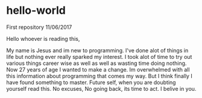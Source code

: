 # hello-world
First repository 
11/06/2017

<p>Hello whoever is reading this,

  My name is Jesus and im new to programming. I've done alot of things in life but nothing ever really sparked my interest. I took alot of time to try out various things career wise as well as well as wasting time doing nothing. Now 27 years of age I wanted to make a change. Im overwhelmed with all this information about programming that comes my way. But I think finally I have found something to master. Future self, when you are doubting yourself read this. No excuses, No going back, its time to act. I belive in you.
</p>
